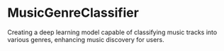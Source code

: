 # MusicGenreClassifier
Creating a deep learning model capable of classifying music tracks into various genres, enhancing music discovery for users.
